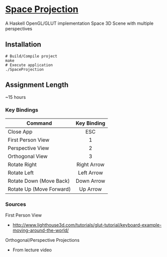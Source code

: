 # [Space Projection](https://github.com/cevaris/space-projection)


A Haskell OpenGL/GLUT implementation Space 3D Scene with multiple perspectives


## Installation
    # Build/Compile project
    make
    # Execute application
    ./SpaceProjection


## Assignment Length

~15 hours

  
### Key Bindings

| Command                  | Key Binding   |
| ------------------------ |:-------------:|
| Close App                | ESC           |
| First Person View        |  1            |
| Perspective View         |  2            |
| Orthogonal View          |  3            |
| Rotate Right             | Right Arrow   |
| Rotate Left              | Left Arrow    |
| Rotate Down (Move Back)  | Down Arrow    |
| Rotate Up (Move Forward) | Up Arrow      |
    

### Sources

First Person View

- http://www.lighthouse3d.com/tutorials/glut-tutorial/keyboard-example-moving-around-the-world/


Orthogonal/Perspective Projections

- From lecture video